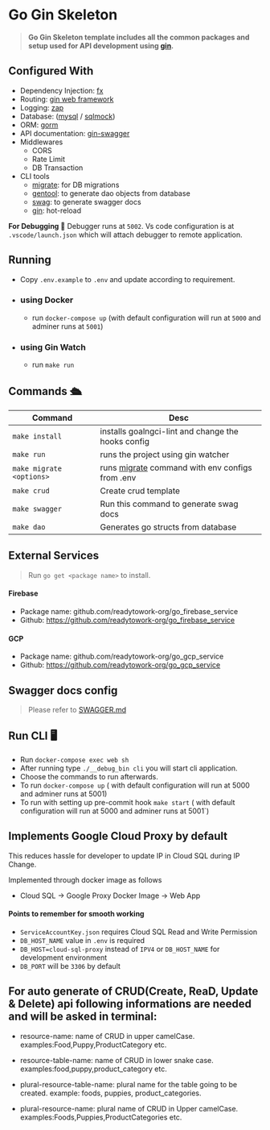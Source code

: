 # Go Gin Skeleton

> **Go Gin Skeleton template includes all the common packages and setup used for API development
using [gin](https://gin-gonic.com).**

## Configured With

- Dependency Injection: [fx](https://github.com/uber-go/fx)
- Routing: [gin web framework](https://gin-gonic.com)
- Logging: [zap](https://github.com/uber-go/zap)
- Database: ([mysql](https://gorm.io/driver/mysql) / [sqlmock](https://github.com/DATA-DOG/go-sqlmock))
- ORM: [gorm](https://gorm.io/docs)
- API documentation: [gin-swagger](https://github.com/swaggo/gin-swagger)
- Middlewares
  - CORS
  - Rate Limit
  - DB Transaction
- CLI tools
  - [migrate](https://github.com/golang-migrate/migrate): for DB migrations
  - [gentool](https://gorm.io/gen/): to generate dao objects from database
  - [swag](https://github.com/swaggo/swag): to generate swagger docs
  - [gin](https://github.com/codegangsta/gin): hot-reload

**For Debugging 🐞** Debugger runs at `5002`. Vs code configuration is at `.vscode/launch.json` which will attach
debugger to remote application.

## Running

- Copy `.env.example` to `.env` and update according to requirement.
- ### using Docker
  - run `docker-compose up` (with default configuration will run at `5000` and adminer runs at `5001`)
- ### using Gin Watch
  - run `make run`

## Commands 🛳

| Command                  | Desc                                                                                         |
|--------------------------|----------------------------------------------------------------------------------------------|
| `make install`           | installs goalngci-lint and change the hooks config                                           |
| `make run`               | runs the project using gin watcher                                                           |
| `make migrate <options>` | runs [migrate](https://github.com/golang-migrate/migrate) command with env configs from .env |
| `make crud`              | Create crud template                                                                         |
| `make swagger`           | Run this command to generate swag docs                                                       |
| `make dao`               | Generates go structs from database                                                           |

[//]: # (TODO :: Need a proper name ⬇️)

## External Services

> Run `go get <package name>` to install.

#### Firebase

- Package name: github.com/readytowork-org/go_firebase_service
- Github: https://github.com/readytowork-org/go_firebase_service

#### GCP

- Package name: github.com/readytowork-org/go_gcp_service
- Github: https://github.com/readytowork-org/go_gcp_service

## Swagger docs config

> Please refer to [SWAGGER.md](https://github.com/readytowork-org/go-gin-skeleton/blob/develop/SWAGGER.md)

## Run CLI 🖥

- Run `docker-compose exec web sh`
- After running type `./__debug_bin cli` you will start cli application.
- Choose the commands to run afterwards.
- To run `docker-compose up` ( with default configuration will run at 5000 and adminer runs at 5001)
- To run with setting up pre-commit hook `make start` ( with default configuration will run at 5000 and adminer runs at
  5001`)

## Implements Google Cloud Proxy by default

This reduces hassle for developer to update IP in Cloud SQL during IP Change.

Implemented through docker image as follows

- Cloud SQL -> Google Proxy Docker Image -> Web App

#### Points to remember for smooth working

- `ServiceAccountKey.json` requires Cloud SQL Read and Write Permission
- `DB_HOST_NAME` value in `.env` is required
- `DB_HOST=cloud-sql-proxy` instead of `IPV4` or `DB_HOST_NAME` for development environment
- `DB_PORT` will be `3306` by default

## For auto generate of CRUD(Create, ReaD, Update & Delete) api following informations are needed and will be asked in terminal:

- resource-name: name of CRUD in upper camelCase. examples:Food,Puppy,ProductCategory etc.

- resource-table-name: name of CRUD in lower snake case. examples:food,puppy,product_category etc.

- plural-resource-table-name: plural name for the table going to be created. example: foods, puppies,
  product_categories.

- plural-resource-name: plural name of CRUD in Upper camelCase. examples:Foods,Puppies,ProductCategories etc.
